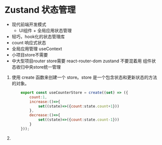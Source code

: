 # Zustand 状态管理
- 现代前端开发模式
    - UI组件 + 全局应用状态管理
- 轻巧，hook化的状态管理库
 - count 响应式状态
 - 全局应用管理
    useContext
- 小项目store不需要
- 中大型项目router store需要
    react-router-dom
    zustand 不要混着用
    组件状态收归中央store统一管理

1. 使用 create 函数来创建一个 store。store 是一个包含状态和更新状态的方法的对象。
    ```js
        export const useCounterStore = create((set) => ({
            count:1,
            increase:()=>{
                set((state)=>({count:state.count+1}))
            },
            decrease:()=>{
                set((state)=>({count:state.count-1}))
            }
        }));
    ```
2. <a href={item.html_url} target="_blank" rel="noreferrer">